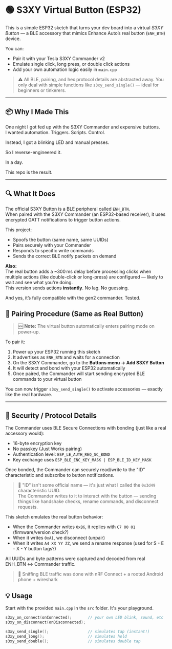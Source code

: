 # 🟢 S3XY Virtual Button (ESP32)

This is a simple ESP32 sketch that turns your dev board into a virtual *S3XY Button* — a BLE accessory that mimics Enhance Auto’s real button (`ENH_BTN`) device.

You can:
- Pair it with your Tesla S3XY Commander v2
- Emulate single click, long press, or double click actions
- Add your own automation logic easily in `main.cpp`

> ⚠️ All BLE, pairing, and hex protocol details are abstracted away. You only deal with simple functions like `s3xy_send_single()` — ideal for beginners or tinkerers.

---

## 📦 Why I Made This

One night I got fed up with the S3XY Commander and expensive buttons.  
I wanted automation. Triggers. Scripts. Control.

Instead, I got a blinking LED and manual presses.

So I reverse-engineered it.

In a day.

This repo is the result.

---

## 🔍 What It Does

The official S3XY Button is a BLE peripheral called `ENH_BTN`.  
When paired with the S3XY Commander (an ESP32-based receiver), it uses encrypted GATT notifications to trigger button actions.  

This project:
- Spoofs the button (same name, same UUIDs)
- Pairs securely with your Commander
- Responds to specific write commands
- Sends the correct BLE notify packets on demand

**Also:**  
The real button adds a ~300 ms delay before processing clicks when multiple actions (like double-click or long-press) are configured — likely to wait and see what you're doing.  
This version sends actions **instantly**. No lag. No guessing.

And yes, it’s fully compatible with the gen2 commander. Tested.

## 🔧 Pairing Procedure (Same as Real Button)

> 🆕 **Note:** The virtual button automatically enters pairing mode on power-up.

To pair it:
1. Power up your ESP32 running this sketch
2. It advertises as `ENH_BTN` and waits for a connection
3. On the S3XY Commander, go to the **Buttons menu → Add S3XY Button**
4. It will detect and bond with your ESP32 automatically
5. Once paired, the Commander will start sending encrypted BLE commands to your virtual button

You can now trigger `s3xy_send_single()` to activate accessories — exactly like the real hardware.

---

## 🔐 Security / Protocol Details

The Commander uses BLE Secure Connections with bonding (just like a real accessory would):
- 16-byte encryption key
- No passkey (Just Works pairing)
- Authentication level: `ESP_LE_AUTH_REQ_SC_BOND`
- Key exchange uses `ESP_BLE_ENC_KEY_MASK | ESP_BLE_ID_KEY_MASK`

Once bonded, the Commander can securely read/write to the "ID" characteristic and subscribe to button notifications.

> 📝 "ID" isn't some official name — it's just what I called the `0x3d49` characteristic UUID.  
> The Commander writes to it to interact with the button — sending things like handshake checks, rename commands, and disconnect requests.

This sketch emulates the real button behavior:
- When the Commander writes `0xB6`, it replies with `C7 00 01` (firmware/version check?)
- When it writes `0xA1`, we disconnect (unpair)
- When it writes `A4 XX YY ZZ`, we send a rename response (used for S - E - X - Y button tags?)

All UUIDs and byte patterns were captured and decoded from real ENH_BTN ↔ Commander traffic.

> 🧪 Sniffing BLE traffic was done with nRF Connect + a rooted Android phone + wireshark


## 💡 Usage

Start with the provided `main.cpp` in the `src` folder. It's your playground.

```cpp
s3xy_on_connect(onConnected);       // your own LED blink, sound, etc
s3xy_on_disconnect(onDisconnected);

s3xy_send_single();                 // simulates tap (instant!)
s3xy_send_long();                   // simulates hold
s3xy_send_double();                 // simulates double tap
```